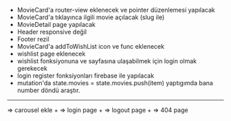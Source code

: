 - MovieCard'a router-view eklenecek ve pointer düzenlemesi yapılacak
- MovieCard'a tıklayınca ilgili movie açılacak (slug ile)
- MovieDetail page yapılacak
- Header responsive değil
- Footer rezil
- MovieCard'a addToWishList icon ve func eklenecek
- wishlist page eklenecek
- wishlist fonksiyonuna ve sayfasına ulaşabilmek için login olmak gerekecek
- login register fonksiyonları firebase ile yapılacak
- mutation'da state.movies = state.movies.push(item) yaptıgımda bana number döndü araştır.

---

=> carousel ekle +
=> login page +
=> logout page +
=> 404 page
